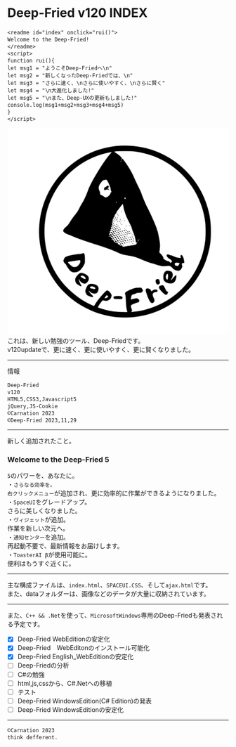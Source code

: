 # Deep-Fried v120 INDEX
```
<readme id="index" onclick="rui()">
Welcome to the Deep-Fried!
</readme>
<script>
function rui(){
let msg1 = "ようこそDeep-Friedへ\n"
let msg2 = "新しくなったDeep-Friedでは、\n"
let msg3 = "さらに速く、\nさらに使いやすく、\nさらに賢く"
let msg4 = "\n大進化しました!"
let msg5 = "\nまた、Deep-UXの更新もしました!"
console.log(msg1+msg2+msg3+msg4+msg5)
}
</script>
```
![ロゴ](data/image/logo.svg)  
これは、新しい勉強のツール、Deep-Friedです。  
v120updateで、更に速く、更に使いやすく、更に賢くなりました。 
______
情報
```
Deep-Fried
v120
HTML5,CSS3,Javascript5
jQuery,JS-Cookie
©Carnation 2023
©Deep-Fried 2023,11,29
```
______
新しく追加されたこと。
### Welcome to the Deep-Fried 5
`5`のパワーを、あなたに。  
・`さらなる効率を。`  
`右クリックメニュー`が追加され、更に効率的に作業ができるようになりました。  
・`SpaceUI`をグレードアップ。  
さらに美しくなりました。　    
・`ヴィジェット`が追加。    
作業を新しい次元へ。  
・`通知センター`を追加。  
再起動不要で、最新情報をお届けします。  
・`ToasterAI β`が使用可能に。  
便利はもうすぐ近くに。
______
主な構成ファイルは、`index.html`、`SPACEUI.CSS`、そして`ajax.html`です。  
また、dataフォルダーは、画像などのデータが大量に収納されています。
______
また、`C++ && .Net`を使って、`MicrosoftWindows`専用のDeep-Friedも発表される予定です。
- [x] Deep-Fried WebEditionの安定化
- [x] Deep-Fried　WebEditonのインストール可能化
- [x] Deep-Fried English_WebEditionの安定化
 - [ ] Deep-Friedの分析
 - [ ] C#の勉強
 - [ ] html,js,cssから、C#.Netへの移植
 - [ ] テスト
 - [ ] Deep-Fried WindowsEdition(C# Edition)の発表
 - [ ] Deep-Fried WindowsEditionの安定化
_______
```
©Carnation 2023  
think defferent.
```